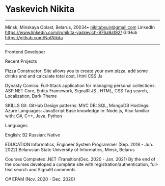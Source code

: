 Yaskevich Nikita
============

-------------------     ----------------------------
Minsk, Minskaya Oblast, Belarus, 20034• nikitabsuir@gmail.com
LinkedIn                          https://www.linkedin.com/in/nikita-yaskevich-976a9a192/
GitHub                           https://github.com/NotNikita
-------------------     ----------------------------

Frontend Developer


Recent Projects

Pizza Constructor:
Site allows you to create your own pizza, add some drinks and and calculate total cost.
Html CSS Js

Dynasty Comics: Full-Stack application for managing personal collections.
ASP.NET Core, Entity Framework, SignalR
JS , HTML, CSS
Tag search, Localization, Dark Theme
	

SKILLS
Git: GitHub
Design patterns: MVC
DB: SQL, MongoDB
Hostings: Azure
Languages: JavaScript
Base knowledge in: Node.js,
Also familiar with: C#, C++, Java, Python


Languages

English: B2
Russian: Native

EDUCATION
Informatics, Engineer System Programmer (Sep. 2018 - Jun. 2022)
Belarusian State University of Informatics, Minsk, Belarus


Courses Completed
.NET   iTransition(Dec. 2020 - Jan. 2021)
By the end of the courses developed a complete site with registration/authentication, full-text search and SignalR comments.


C# EPAM (Nov. 2020 - Dec. 2020)
